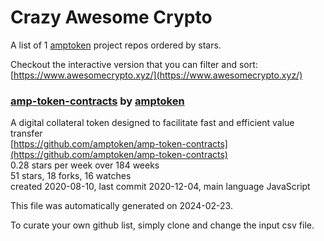 # Crazy Awesome Crypto
A list of 1 [amptoken](https://github.com/amptoken) project repos ordered by stars.  

Checkout the interactive version that you can filter and sort: 
[https://www.awesomecrypto.xyz/](https://www.awesomecrypto.xyz/)  


### [amp-token-contracts](https://github.com/amptoken/amp-token-contracts) by [amptoken](https://github.com/amptoken)  
A digital collateral token designed to facilitate fast and efficient value transfer  
[https://github.com/amptoken/amp-token-contracts](https://github.com/amptoken/amp-token-contracts)  
0.28 stars per week over 184 weeks  
51 stars, 18 forks, 16 watches  
created 2020-08-10, last commit 2020-12-04, main language JavaScript  


This file was automatically generated on 2024-02-23.  

To curate your own github list, simply clone and change the input csv file.  